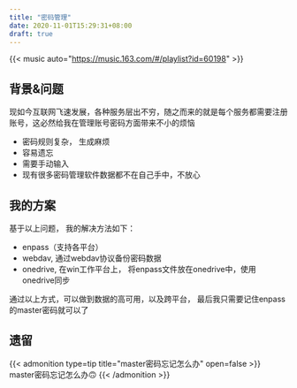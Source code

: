 ```yaml
---
title: "密码管理"
date: 2020-11-01T15:29:31+08:00
draft: true
---
```


{{< music auto="https://music.163.com/#/playlist?id=60198" >}}

## 背景&问题
现如今互联网飞速发展，各种服务层出不穷，随之而来的就是每个服务都需要注册账号，这必然给我在管理账号密码方面带来不小的烦恼
* 密码规则复杂， 生成麻烦
* 容易遗忘
* 需要手动输入
* 现有很多密码管理软件数据都不在自己手中，不放心

## 我的方案
基于以上问题， 我的解决方法如下：
* enpass（支持各平台）
* webdav, 通过webdav协议备份密码数据
* onedrive, 在win工作平台上， 将enpass文件放在onedrive中，使用onedrive同步

通过以上方式，可以做到数据的高可用，以及跨平台， 最后我只需要记住enpass的master密码就可以了

## 遗留
{{< admonition type=tip title="master密码忘记怎么办" open=false >}}
master密码忘记怎么办:upside_down_face:
{{< /admonition >}}

